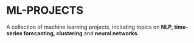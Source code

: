 # ML-PROJECTS

A collection of machine learning projects, including topics on **NLP, time-series forecasting, clustering** and **neural networks**.
